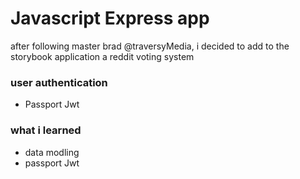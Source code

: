 # Javascript Express app 
after following master brad @traversyMedia,
i decided to add to the storybook application a reddit voting system
### user authentication 
* Passport Jwt 
### what i learned 
* data modling 
* passport Jwt